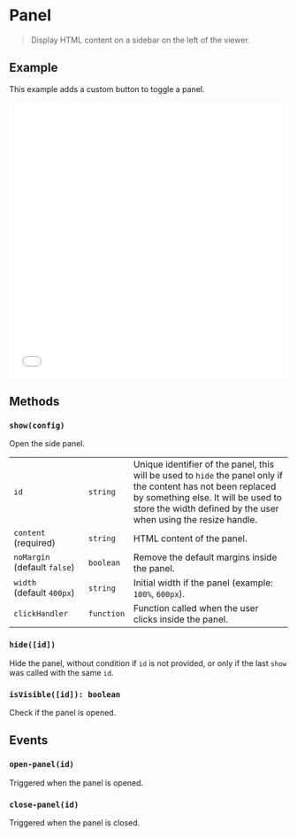 # Panel

<ApiButton page="PSV.components.Panel.html"/>

> Display HTML content on a sidebar on the left of the viewer.


## Example

This example adds a custom button to toggle a panel.

<iframe style="width: 100%; height: 500px;" src="//jsfiddle.net/mistic100/9170wgfk/embedded/result,js/dark" allowfullscreen="allowfullscreen" frameborder="0"></iframe>


## Methods

### `show(config)`

Open the side panel.

| | | |
|---|---|---|
| `id` | `string` | Unique identifier of the panel, this will be used to `hide` the panel only if the content has not been replaced by something else. It will be used to store the width defined by the user when using the resize handle. |
| `content` (required) | `string` | HTML content of the panel. |
| `noMargin` (default&nbsp;`false`) | `boolean` | Remove the default margins inside the panel. |
| `width` (default&nbsp;`400px`) | `string` | Initial width if the panel (example: `100%`, `600px`). |
| `clickHandler` | `function` | Function called when the user clicks inside the panel. |

### `hide([id])`

Hide the panel, without condition if `id` is not provided, or only if the last `show` was called with the same `id`.

### `isVisible([id]): boolean`

Check if the panel is opened.


## Events

### `open-panel(id)`

Triggered when the panel is opened.

### `close-panel(id)`

Triggered when the panel is closed.
